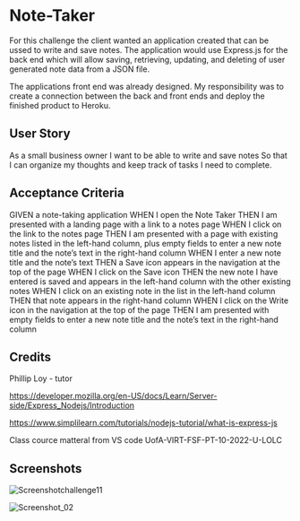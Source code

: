 # Note-Taker

For this challenge the client wanted an application created that can be ussed to write and save notes. The application would use Express.js for the back end which will allow saving, retrieving, updating, and deleting of user generated note data from a JSON file.

The applications front end was already designed. My responsibility was to create a connection between the back and front ends and deploy the finished product to Heroku.

## User Story

As a small business owner
I want to be able to write and save notes
So that I can organize my thoughts and keep track of tasks I need to complete.

## Acceptance Criteria

GIVEN a note-taking application
WHEN I open the Note Taker
THEN I am presented with a landing page with a link to a notes page
WHEN I click on the link to the notes page
THEN I am presented with a page with existing notes listed in the left-hand column, plus empty fields to enter a new note title and the note’s text in the right-hand column
WHEN I enter a new note title and the note’s text
THEN a Save icon appears in the navigation at the top of the page
WHEN I click on the Save icon
THEN the new note I have entered is saved and appears in the left-hand column with the other existing notes
WHEN I click on an existing note in the list in the left-hand column
THEN that note appears in the right-hand column
WHEN I click on the Write icon in the navigation at the top of the page
THEN I am presented with empty fields to enter a new note title and the note’s text in the right-hand column

## Credits

Phillip Loy - tutor

https://developer.mozilla.org/en-US/docs/Learn/Server-side/Express_Nodejs/Introduction

https://www.simplilearn.com/tutorials/nodejs-tutorial/what-is-express-js

Class cource matteral from VS code UofA-VIRT-FSF-PT-10-2022-U-LOLC

## Screenshots


![Screenshotchallenge11](https://user-images.githubusercontent.com/106099150/218332122-215eb2aa-959f-42ce-8213-c14a602ceda4.png)

![Screenshot_02](https://user-images.githubusercontent.com/106099150/218332134-e76f75ee-22fb-4ce7-b151-62b169bd6733.jpg)
